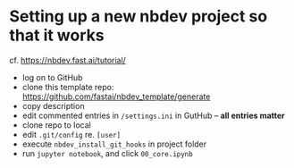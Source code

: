 # Setting up a new nbdev project so that it works

cf. https://nbdev.fast.ai/tutorial/

- log on to GitHub
- clone this template repo: https://github.com/fastai/nbdev_template/generate
- copy description
- edit commented entries in `/settings.ini` in GutHub – **all entries matter**
- clone repo to local
- edit `.git/config` re. `[user]`
- execute `nbdev_install_git_hooks` in project folder
- run `jupyter notebook`, and click `00_core.ipynb`



